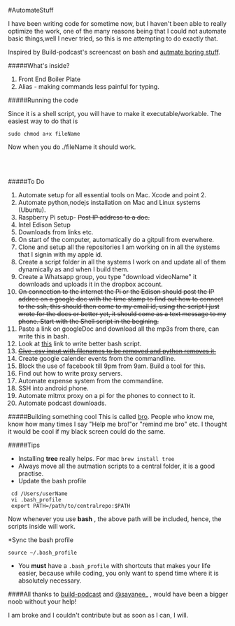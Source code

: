 #AutomateStuff

I have been writing code for sometime now, but I haven't been able to really optimize the work, one of the many reasons being that I could not automate basic things,well I never tried, so this is me attempting to do exactly that.

Inspired by Build-podcast's screencast on bash and [autmate boring stuff](https://automatetheboringstuff.com/).

#####What's inside?

1. Front End Boiler Plate
2. Alias - making commands less painful for typing.

#####Running the code

Since it is a shell script, you will have to make it executable/workable. The easiest way to do that is

`sudo chmod a+x fileName`

Now when you do ./fileName it should work.

<br></br>

#####To Do
1. Automate setup for all essential tools on Mac. Xcode and point 2.
2. Automate python,nodejs installation on Mac and Linux systems (Ubuntu).
3. Raspberry Pi setup- <s>Post IP address to a doc.</s>
4. Intel Edison Setup
5. Downloads from links etc.
6. On start of the computer, automatically do a gitpull from everwhere.
7. Clone and setup all the repositories I am working on in all the systems that I signin with my apple id. 
8. Create a script folder in all the systems I work on and update all of them dynamically as and when I build them.
9. Create a Whatsapp group, you type "download videoName" it downloads and uploads it in the dropbox account.
10. <s> On connection to the internet the Pi or the Edison should post the IP addree on a google doc with the time stamp to find out how to connect to the ssh, this should then come to my email id, using the script I just wrote for the docs or better yet, it should come as a text message to my phone. Start with the Shell script in the begining.</s>
11. Paste a link on googleDoc and download all the mp3s from there, can write this in bash.
12. Look at [this](https://github.com/lukapusic/soundcloud-dl/blob/master/install) link to write better bash script.
13. [<s>Give .csv input with filenames to be removed and python removes it.</s>](https://github.com/rishigb/automateStuff/tree/master/removeFiles)
14. Create google calender events from the commandline.
15. Block the use of facebook till 9pm from 9am. Build a tool for this.
16. Find out how to write proxy servers.
17. Automate expense system from the commandline.
18. SSH into android phone.
19. Automate mitmx proxy on a pi for the phones to connect to it.
20. Automate podcast downloads.

#####Building something cool
 This is called [bro](https://github.com/rishigb/bro). People who know me, know how many times I say "Help me bro!"or "remind me bro" etc. I thought it would be cool if my black screen could do the same. 

#####Tips

* Installing **tree** really helps. For mac `brew install tree`
* Always move all the autmation scripts to a central folder, it is a good practise.
* Update the bash profile


```
 cd /Users/userName
 vi .bash_profile
 export PATH=/path/to/centralrepo:$PATH
```

Now whenever you use **bash** , the above path will be included, hence, the scripts inside will work.

*Sync the bash profile

`source ~/.bash_profile`
* You **must** have a `.bash_profile` with shortcuts that makes your life easier, because while coding, you only want to spend time where it is absolutely necessary.

####All thanks to [build-podcast](http://build-podcast.com/) and [@sayanee_](https://twitter.com/sayanee_) , would have been a bigger noob without your help!

I am broke and I couldn't contribute but as soon as I can, I will. 

